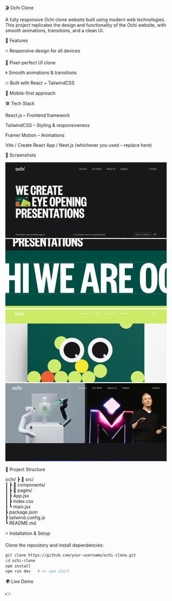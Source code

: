 🎬 Ochi Clone

A fully responsive Ochi clone website built using modern web technologies. This project replicates the design and functionality of the Ochi website, with smooth animations, transitions, and a clean UI.

🚀 Features

⚡ Responsive design for all devices

🎨 Pixel-perfect UI clone

🌀 Smooth animations & transitions

🔥 Built with React + TailwindCSS

📱 Mobile-first approach

🛠️ Tech Stack

React.js – Frontend framework

TailwindCSS – Styling & responsiveness

Framer Motion – Animations

Vite / Create React App / Next.js (whichever you used – replace here)

📸 Screenshots

![alt text](image.png)
![alt text](image-1.png)
![alt text](image-2.png)
![alt text](image-3.png)


📂 Project Structure

ochi/
 ┣ 📂 src/<br/>
 ┃ ┣ 📂 components/<br/>
 ┃ ┣ 📂 pages/<br/>
 ┃ ┣ App.jsx<br/>
 ┃ ┣ index.css<br/>
 ┃ ┗ main.jsx<br/>
 ┣ package.json<br/>
 ┣ tailwind.config.js<br/>
 ┗ README.md<br/>

 ⚡ Installation & Setup

Clone the repository and install dependencies:

```bash
git clone https://github.com/your-username/ochi-clone.git
cd ochi-clone
npm install
npm run dev   # or npm start
```

🌍 Live Demo

👉 

